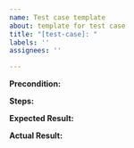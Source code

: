 ```yaml
---
name: Test case template
about: template for test case
title: "[test-case]: "
labels: ''
assignees: ''

---
```


**Precondition:**


**Steps:**


**Expected Result:**


**Actual Result:**




